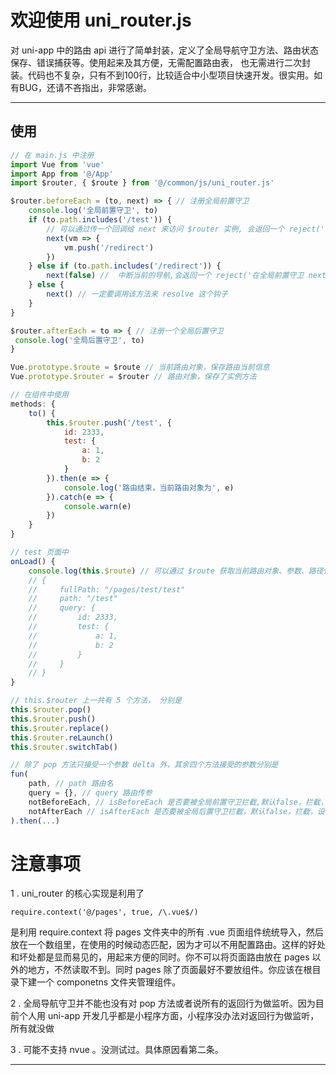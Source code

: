 # 欢迎使用 uni_router.js

对 uni-app 中的路由 api 进行了简单封装，定义了全局导航守卫方法、路由状态保存、错误捕获等。使用起来及其方便，无需配置路由表， 也无需进行二次封装。代码也不复杂，只有不到100行，比较适合中小型项目快速开发。很实用。如有BUG，还请不吝指出，非常感谢。

----

## 使用

```javascript
// 在 main.js 中注册
import Vue from 'vue'
import App from '@/App'
import $router, { $route } from '@/common/js/uni_router.js'

$router.beforeEach = (to, next) => { // 注册全局前置守卫
    console.log('全局前置守卫', to)
    if (to.path.includes('/test')) {
        // 可以通过传一个回调给 next 来访问 $router 实例, 会返回一个 reject('在全局前置守卫 next 中重定向路由')
        next(vm => {
            vm.push('/redirect')
        })
    } else if (to.path.includes('/redirect')) {
        next(false) //  中断当前的导航,会返回一个 reject('在全局前置守卫 next 中取消路由')
    } else {
        next() // 一定要调用该方法来 resolve 这个钩子
    }
}

$router.afterEach = to => { // 注册一个全局后置守卫
 console.log('全局后置守卫', to)
}

Vue.prototype.$route = $route // 当前路由对象，保存路由当前信息
Vue.prototype.$router = $router // 路由对象，保存了实例方法

// 在组件中使用
methods: {
    to() {
        this.$router.push('/test', {
            id: 2333,
            test: {
                a: 1,
                b: 2
            }
        }).then(e => {
            console.log('路由结束，当前路由对象为', e)
        }).catch(e => {
            console.warn(e)
        })
    }
}

// test 页面中
onLoad() {
    console.log(this.$route) // 可以通过 $route 获取当前路由对象、参数、路径信息等
    // {
    //     fullPath: "/pages/test/test"
    //     path: "/test"
    //     query: {
    //         id: 2333,
    //         test: {
    //             a: 1,
    //             b: 2
    //         }
    //     }
    // }
}

// this.$router 上一共有 5 个方法， 分别是
this.$router.pop()
this.$router.push()
this.$router.replace()
this.$router.reLaunch()
this.$router.switchTab()

// 除了 pop 方法只接受一个参数 delta 外，其余四个方法接受的参数分别是
fun(
    path, // path 路由名
    query = {}, // query 路由传参
    notBeforeEach, // isBeforeEach 是否要被全局前置守卫拦截,默认false，拦截，设置为 true 禁止拦截
    notAfterEach // isAfterEach 是否要被全局后置守卫拦截，默认false，拦截，设置为 true 禁止拦截
).then(...)

```
# 注意事项

1 . uni_router 的核心实现是利用了
```
require.context('@/pages', true, /\.vue$/)
```
是利用 require.context 将 pages 文件夹中的所有 .vue 页面组件统统导入，然后放在一个数组里，在使用的时候动态匹配，因为才可以不用配置路由。这样的好处和坏处都是显而易见的，用起来方便的同时。你不可以将页面路由放在 pages 以外的地方，不然读取不到。同时 pages 除了页面最好不要放组件。你应该在根目录下建一个 componetns 文件夹管理组件。

2 .  全局导航守卫并不能也没有对 pop 方法或者说所有的返回行为做监听。因为目前个人用 uni-app 开发几乎都是小程序方面，小程序没办法对返回行为做监听，所有就没做

3 . 可能不支持 nvue 。没测试过。具体原因看第二条。

----
